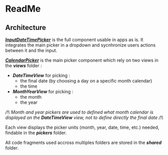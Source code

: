 # ReadMe

## Architecture

[**_InputDateTimePicker_**](./InputDateTimePicker/README.md) is the full component usable in apps as is. It integrates the main picker in a dropdown and sycnhronize users actions between it and the input.

[**_CalendarPicker_**](./CalendarPicker/README.md) is the main picker component which rely on two views in the **_views_** folder :

- **_DateTimeView_** for picking :
  - the final date (by choosing a day on a specific month calendar)
  - the time
- **_MonthYearView_** for picking :
  - the month
  - the year

_/!\ Month and year pickers are used to defined what month calendar is displayed on the **_DateTimeView_** view, not to define directly the final date /!\\_

Each view displays the picker units (month, year, date, time, etc.) needed, findable in the **_pickers_** folder.

All code fragments used accross multiples folders are stored in the **_shared_** folder.

